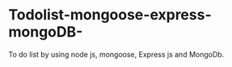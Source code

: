 # Todolist-mongoose-express-mongoDB-
To do list by using node js, mongoose, Express js and MongoDb.
